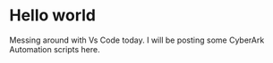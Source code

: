 # Hello world
Messing around with Vs Code today.  I will be posting some CyberArk Automation scripts here. 

